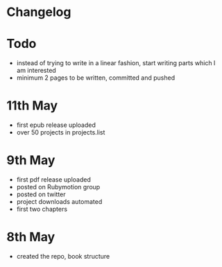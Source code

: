 # Changelog



# Todo
* instead of trying to write in a linear fashion, start writing parts which I am interested
* minimum 2 pages to be written, committed and pushed 





# 11th May
* first epub release uploaded
* over 50 projects in projects.list


# 9th May
* first pdf release uploaded
* posted on Rubymotion group
* posted on twitter
* project downloads automated
* first two chapters

# 8th May
* created the repo, book structure 